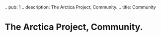 .. pub: 1
.. description: The Arctica Project, Community.
.. title: Community

# The Arctica Project, Community.